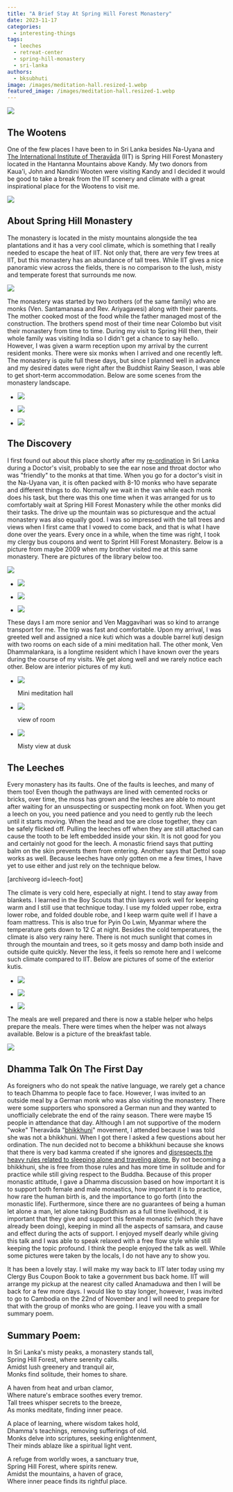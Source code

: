 ```yaml
---
title: "A Brief Stay At Spring Hill Forest Monastery"
date: 2023-11-17
categories: 
  - interesting-things
tags: 
  - leeches
  - retreat-center
  - spring-hill-monastery
  - sri-lanka
authors: 
  - bksubhuti
image: /images/meditation-hall.resized-1.webp
featured_image: /images/meditation-hall.resized-1.webp
---
```


![](/images/meditation-hall.resized-1.webp)

## The Wootens

One of the few places I have been to in Sri Lanka besides Na-Uyana and [The International Institute of Theravāda](https://americanmonk.org/international-institute-of-theravada/) (IIT) is Spring Hill Forest Monastery located in the Hantanna Mountains above Kandy. My two donors from Kaua'i, John and Nandini Wooten were visiting Kandy and I decided it would be good to take a break from the IIT scenery and climate with a great inspirational place for the Wootens to visit me.

![](/images/wootens.resized-170x300.webp)

## About Spring Hill Monastery

The monastery is located in the misty mountains alongside the tea plantations and it has a very cool climate, which is something that I really needed to escape the heat of IIT. Not only that, there are very few trees at IIT, but this monastery has an abundance of tall trees. While IIT gives a nice panoramic view across the fields, there is no comparison to the lush, misty and temperate forest that surrounds me now.

![](/images/sweep.resized-169x300.webp)

The monastery was started by two brothers (of the same family) who are monks (Ven. Santamanasa and Rev. Ariyagavesi) along with their parents. The mother cooked most of the food while the father managed most of the construction. The brothers spend most of their time near Colombo but visit their monastery from time to time. During my visit to Spring Hill then, their whole family was visiting India so I didn't get a chance to say hello. However, I was given a warm reception upon my arrival by the current resident monks. There were six monks when I arrived and one recently left. The monastery is quite full these days, but since I planned well in advance and my desired dates were right after the Buddhist Rainy Season, I was able to get short-term accommodation. Below are some scenes from the monastery landscape.

- ![](/images/anthurium.resized-1.webp)
    
- ![](/images/spring-hill-path.resized-1.webp)
    
- ![](/images/spring-hillwalkway.resized-1.webp)
    

## The Discovery

I first found out about this place shortly after my [re-ordination](https://americanmonk.org/why-i-ordained-twice/) in Sri Lanka during a Doctor's visit, probably to see the ear nose and throat doctor who was "friendly" to the monks at that time. When you go for a doctor's visit in the Na-Uyana van, it is often packed with 8-10 monks who have separate and different things to do. Normally we wait in the van while each monk does his task, but there was this one time when it was arranged for us to comfortably wait at Spring Hill Forest Monastery while the other monks did their tasks. The drive up the mountain was so picturesque and the actual monastery was also equally good. I was so impressed with the tall trees and views when I first came that I vowed to come back, and that is what I have done over the years. Every once in a while, when the time was right, I took my clergy bus coupons and went to Sprint Hill Forest Monastery. Below is a picture from maybe 2009 when my brother visited me at this same monastery. There are pictures of the library below too.

![](/images/mehantanna.webp)

- ![](/images/library-inside.resized-1.webp)
    
- ![](/images/library-inside-2floor.resized-1.webp)
    
- ![](/images/library-outside.resized-1.webp)
    

These days I am more senior and Ven Maggavihari was so kind to arrange transport for me. The trip was fast and comfortable. Upon my arrival, I was greeted well and assigned a nice kuti which was a double barrel kuṭi design with two rooms on each side of a mini meditation hall. The other monk, Ven Dhammalankara, is a longtime resident which I have known over the years during the course of my visits. We get along well and we rarely notice each other. Below are interior pictures of my kuti.

- ![](/images/kuti-center-area.resized.webp)
    
    Mini meditation hall
    
- ![](/images/interior-kuti.webp)
    
    view of room
    
- ![](/images/mistyview-dusk.resized.webp)
    
    Misty view at dusk
    

## The Leeches

Every monastery has its faults. One of the faults is leeches, and many of them too! Even though the pathways are lined with cemented rocks or bricks, over time, the moss has grown and the leeches are able to mount after waiting for an unsuspecting or suspecting monk on foot. When you get a leech on you, you need patience and you need to gently rub the leech until it starts moving. When the head and toe are close together, they can be safely flicked off. Pulling the leeches off when they are still attached can cause the tooth to be left embedded inside your skin. It is not good for you and certainly not good for the leech. A monastic friend says that putting balm on the skin prevents them from entering. Another says that Dettol soap works as well. Because leeches have only gotten on me a few times, I have yet to use either and just rely on the technique below.

\[archiveorg id=leech-foot\]

The climate is very cold here, especially at night. I tend to stay away from blankets. I learned in the Boy Scouts that thin layers work well for keeping warm and I still use that technique today. I use my folded upper robe, extra lower robe, and folded double robe, and I keep warm quite well if I have a foam mattress. This is also true for Pyin Oo Lwin, Myanmar where the temperature gets down to 12 C at night. Besides the cold temperatures, the climate is also very rainy here. There is not much sunlight that comes in through the mountain and trees, so it gets mossy and damp both inside and outside quite quickly. Never the less, it feels so remote here and I welcome such climate compared to IIT. Below are pictures of some of the exterior kutis.

- ![](/images/another-spring-hill-kuti.resized-1.webp)
    
- ![](/images/another-spring-hill-kuti2.resized-1.webp)
    
- ![](/images/another-spring-hill-kuti3.resized-1.webp)
    

The meals are well prepared and there is now a stable helper who helps prepare the meals. There were times when the helper was not always available. Below is a picture of the breakfast table.

![](/images/breakfast-1024x576.webp)

## Dhamma Talk On The First Day

As foreigners who do not speak the native language, we rarely get a chance to teach Dhamma to people face to face. However, I was invited to an outside meal by a German monk who was also visiting the monastery. There were some supporters who sponsored a German nun and they wanted to unofficially celebrate the end of the rainy season. There were maybe 15 people in attendance that day. Although I am not supportive of the modern "woke" Theravāda "[bhikkhuni](https://americanmonk.org/are-theravada-bhikkhuni-ordinations-valid/)" movement, I attended because I was told she was not a bhikkhuni. When I got there I asked a few questions about her ordination. The nun decided not to become a bhikkhuni because she knows that there is very bad kamma created if she ignores and [disrespects the heavy rules related to sleeping alone and traveling alone.](https://americanmonk.org/should-bhikkhunis-be-sent-to-probation-monasteries/) By not becoming a bhikkhuni, she is free from those rules and has more time in solitude and for practice while still giving respect to the Buddha. Because of this proper monastic attitude, I gave a Dhamma discussion based on how important it is to support both female and male monastics, how important it is to practice, how rare the human birth is, and the importance to go forth (into the monastic life). Furthermore, since there are no guarantees of being a human let alone a man, let alone taking Buddhism as a full time livelihood, it is important that they give and support this female monastic (which they have already been doing), keeping in mind all the aspects of samsara, and cause and effect during the acts of support. I enjoyed myself dearly while giving this talk and I was able to speak relaxed with a free flow style while still keeping the topic profound. I think the people enjoyed the talk as well. While some pictures were taken by the locals, I do not have any to show you.

It has been a lovely stay. I will make my way back to IIT later today using my Clergy Bus Coupon Book to take a government bus back home. IIT will arrange my pickup at the nearest city called Anamaduwa and then I will be back for a few more days. I would like to stay longer, however, I was invited to go to Cambodia on the 22nd of November and I will need to prepare for that with the group of monks who are going. I leave you with a small summary poem.

## Summary Poem:

  
In Sri Lanka's misty peaks, a monastery stands tall,  
Spring Hill Forest, where serenity calls.  
Amidst lush greenery and tranquil air,  
Monks find solitude, their homes to share.

A haven from heat and urban clamor,  
Where nature's embrace soothes every tremor.  
Tall trees whisper secrets to the breeze,  
As monks meditate, finding inner peace.

A place of learning, where wisdom takes hold,  
Dhamma's teachings, removing sufferings of old.  
Monks delve into scriptures, seeking enlightenment,  
Their minds ablaze like a spiritual light vent.

A refuge from worldly woes, a sanctuary true,  
Spring Hill Forest, where spirits renew.  
Amidst the mountains, a haven of grace,  
Where inner peace finds its rightful place.